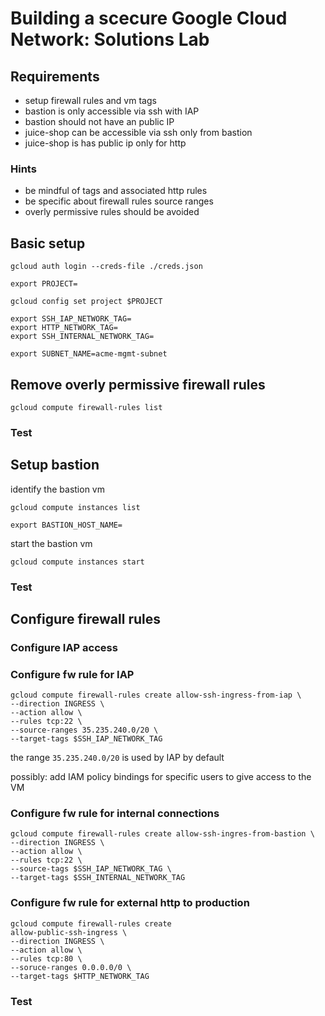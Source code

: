 # Building a scecure Google Cloud Network: Solutions Lab

## Requirements

* setup firewall rules and vm tags
* bastion is only accessible via ssh with IAP
* bastion should not have an public IP
* juice-shop can be accessible via ssh only from bastion
* juice-shop is has public ip only for http

### Hints

* be mindful of tags and associated http rules
* be specific about firewall rules source ranges
* overly permissive rules should be avoided

## Basic setup

```shell
gcloud auth login --creds-file ./creds.json

export PROJECT=

gcloud config set project $PROJECT

export SSH_IAP_NETWORK_TAG=
export HTTP_NETWORK_TAG=
export SSH_INTERNAL_NETWORK_TAG=

export SUBNET_NAME=acme-mgmt-subnet
```

## Remove overly permissive firewall rules

```shell
gcloud compute firewall-rules list

```

### Test

## Setup bastion

identify the bastion vm

```shell
gcloud compute instances list 

```

```shell
export BASTION_HOST_NAME=

```

start the bastion vm

```shell
gcloud compute instances start

```

### Test

## Configure firewall rules

### Configure IAP access

### Configure fw rule for IAP

```shell
gcloud compute firewall-rules create allow-ssh-ingress-from-iap \
--direction INGRESS \
--action allow \
--rules tcp:22 \
--source-ranges 35.235.240.0/20 \
--target-tags $SSH_IAP_NETWORK_TAG

```

the range `35.235.240.0/20` is used by IAP by default

possibly: add IAM policy bindings for specific users to give access to the VM

### Configure fw rule for internal connections

```shell
gcloud compute firewall-rules create allow-ssh-ingres-from-bastion \
--direction INGRESS \
--action allow \
--rules tcp:22 \
--source-tags $SSH_IAP_NETWORK_TAG \
--target-tags $SSH_INTERNAL_NETWORK_TAG

```

### Configure fw rule for external http to production

```shell
gcloud compute firewall-rules create 
allow-public-ssh-ingress \
--direction INGRESS \
--action allow \
--rules tcp:80 \
--soruce-ranges 0.0.0.0/0 \
--target-tags $HTTP_NETWORK_TAG

```

### Test
